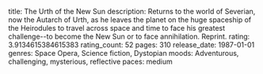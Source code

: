 title: The Urth of the New Sun
description: Returns to the world of Severian, now the Autarch of Urth, as he leaves the planet on the huge spaceship of the Heirodules to travel across space and time to face his greatest challenge--to become the New Sun or to face annihilation. Reprint.
rating: 3.9134615384615383
rating_count: 52
pages: 310
release_date: 1987-01-01
genres: Space Opera, Science fiction, Dystopian
moods: Adventurous, challenging, mysterious, reflective
paces: medium